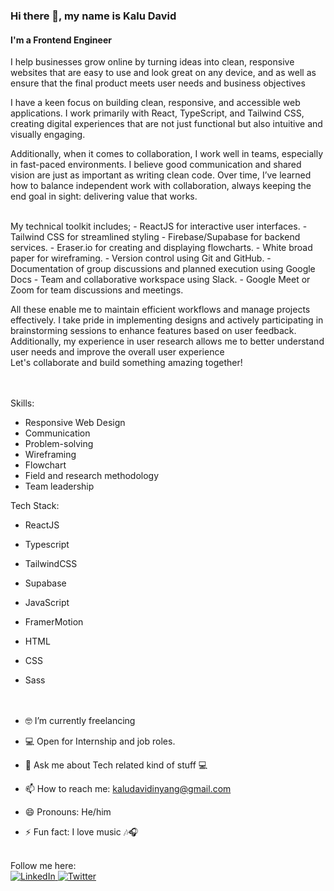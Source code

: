 ### Hi there 👋, my name is Kalu David
#### I'm a Frontend Engineer

I help businesses grow online by turning ideas into clean, responsive websites that are easy to use and look great on any device, and as well as ensure that the final product meets user needs and business objectives

I have a keen focus on building clean, responsive, and accessible web applications. I work primarily with React, TypeScript, and Tailwind CSS, creating digital experiences that are not just functional but also intuitive and visually engaging.

Additionally, when it comes to collaboration, I work well in teams, especially in fast-paced environments. I believe good communication and shared vision are just as important as writing clean code. Over time, I’ve learned how to balance independent work with collaboration, always keeping the end goal in sight: delivering value that works.

<br>
My technical toolkit includes;
- ReactJS for interactive user interfaces.
- Tailwind CSS for streamlined styling
- Firebase/Supabase for backend services.
- Eraser.io for creating and displaying flowcharts.
- White broad paper for wireframing.
- Version control using Git and GitHub.
- Documentation of group discussions and planned execution using Google Docs
- Team and collaborative workspace using Slack.
- Google Meet or Zoom for team discussions and meetings.

All these enable me to maintain efficient workflows and manage projects effectively.
I take pride in implementing designs and actively participating in brainstorming sessions to enhance features based on user feedback. Additionally, my experience in user research allows me to better understand user needs and improve the overall user experience
<br>
Let's collaborate and build something amazing together!
<br><br>
<be><br>

Skills: 
- Responsive Web Design
- Communication
- Problem-solving
- Wireframing
- Flowchart
- Field and research methodology
- Team leadership


Tech Stack:
- ReactJS
- Typescript
- TailwindCSS
- Supabase
- JavaScript
- FramerMotion
- HTML
- CSS
- Sass
<br><br>
<be><br>


- 🤓 I’m currently freelancing
- 💻 Open for Internship and job roles.  
- 💬 Ask me about Tech related kind of stuff 💻 
- 📫 How to reach me: kaludavidinyang@gmail.com 
- 😄 Pronouns: He/him 
- ⚡ Fun fact: I love music 🎶🎧 

<br>
Follow me here:
<br>
<a href="https://www.linkedin.com/in/kalu-david-a2771723a" target="_blank"><img alt="LinkedIn" src="https://img.shields.io/badge/LinkedIn-0077B5?style=for-the-badge&logo=linkedin&logoColor=white"> 
<a href="https://twitter.com/thedavidkalu" target="_blank" target="_blank"><img alt="Twitter"  src="https://img.shields.io/badge/Twitter-1DA1F2?style=for-the-badge&logo=twitter&logoColor=white">
